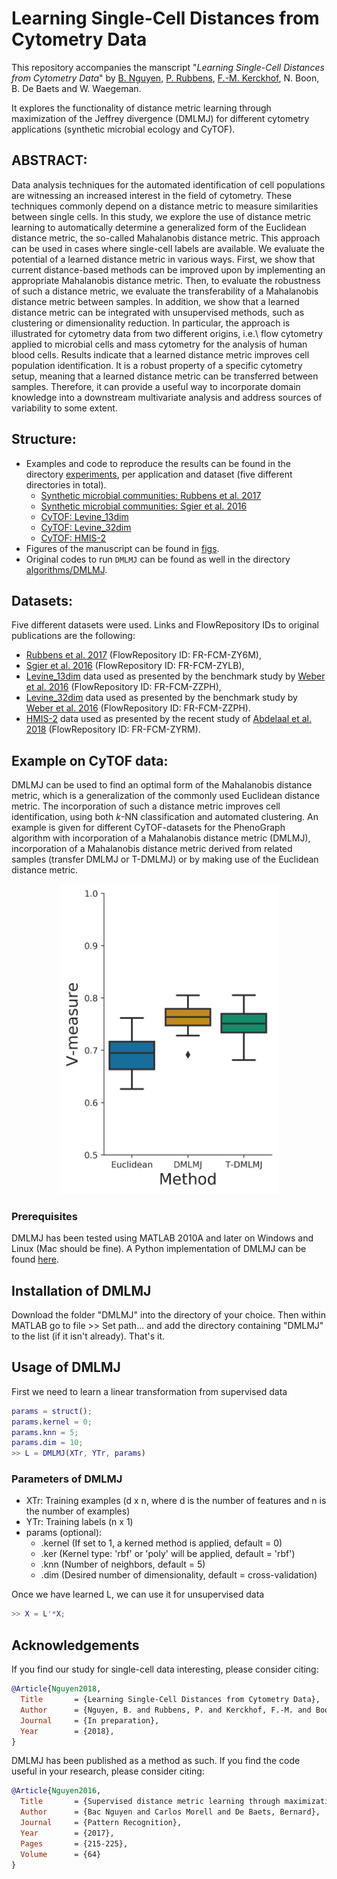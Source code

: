 # Learning Single-Cell Distances from Cytometry Data
This repository accompanies the manscript "*Learning Single-Cell Distances from Cytometry Data*" by [B. Nguyen](https://github.com/bacnguyencong), [P. Rubbens](https://github.com/prubbens), [F.-M. Kerckhof](https://github.com/FMKerckhof), N. Boon, B. De Baets and W. Waegeman. 

It explores the functionality of distance metric learning through maximization of the Jeffrey divergence (DMLMJ) for different cytometry applications (synthetic microbial ecology and CyTOF). 

## ABSTRACT: 
Data analysis techniques for the automated identification of cell populations are witnessing an increased interest in the field of cytometry. These techniques commonly depend on a distance metric to measure similarities between single cells. In this study, we explore the use of distance metric learning to automatically determine a generalized form of the Euclidean distance metric, the so-called Mahalanobis distance metric. This approach can be used in cases where single-cell labels are available. We evaluate the potential of a learned distance metric in various ways. First, we show that current distance-based methods can be improved upon by implementing an appropriate Mahalanobis distance metric. Then, to evaluate the robustness of such a distance metric, we evaluate the transferability of a Mahalanobis distance metric between samples. In addition, we show that a learned distance metric can be integrated with unsupervised methods, such as clustering or dimensionality reduction. In particular, the approach is illustrated for cytometry data from two different origins, i.e.\ flow cytometry applied to microbial cells and mass cytometry for the analysis of human blood cells. Results indicate that a learned distance metric improves cell population identification. It is a robust property of a specific cytometry setup, meaning that a learned distance metric can be transferred between samples. Therefore, it can provide a useful way to incorporate domain knowledge into a downstream multivariate analysis and address sources of variability to some extent. 

## Structure: 
* Examples and code to reproduce the results can be found in the directory [experiments](https://github.com/bacnguyencong/CytoDMLMJ/tree/master/experiments), per application and dataset (five different directories in total). 
  - [Synthetic microbial communities: Rubbens et al. 2017](https://github.com/bacnguyencong/CytoDMLMJ/tree/master/experiments/SynMicroComm_Rubbens2017)
  - [Synthetic microbial communities: Sgier et al. 2016](https://github.com/bacnguyencong/CytoDMLMJ/tree/master/experiments/SynMicroComm_Sgier2016)
  - [CyTOF: Levine_13dim](https://github.com/bacnguyencong/CytoDMLMJ/tree/master/experiments/CyTOF_Levine13dim)
  - [CyTOF: Levine_32dim](https://github.com/bacnguyencong/CytoDMLMJ/tree/master/experiments/CyTOF_Levine32dim)
  - [CyTOF: HMIS-2](https://github.com/bacnguyencong/CytoDMLMJ/tree/master/experiments/CyTOF_HMIS2)
* Figures of the manuscript can be found in [figs](https://github.com/bacnguyencong/CytoDMLMJ/tree/master/figs). 
* Original codes to run `DMLMJ` can be found as well in the directory [algorithms/DMLMJ](https://github.com/bacnguyencong/CytoDMLMJ/tree/master/algorithms/DMLMJ). 

## Datasets:
Five different datasets were used. Links and FlowRepository IDs to original publications are the following: 
* [Rubbens et al. 2017](https://onlinelibrary.wiley.com/doi/abs/10.1002/cyto.a.23284) (FlowRepository ID: FR-FCM-ZY6M),
* [Sgier et al. 2016](https://www.nature.com/articles/ncomms11587) (FlowRepository ID: FR-FCM-ZYLB), 
* [Levine_13dim](http://science.sciencemag.org/content/332/6030/687.long) data used as presented by the benchmark study by [Weber et al. 2016](https://onlinelibrary.wiley.com/doi/abs/10.1002/cyto.a.23030) (FlowRepository ID: FR-FCM-ZZPH),
* [Levine_32dim](https://www.cell.com/cell/abstract/S0092-8674(15)00637-6) data used as presented by the benchmark study by [Weber et al. 2016](https://onlinelibrary.wiley.com/doi/abs/10.1002/cyto.a.23030) (FlowRepository ID: FR-FCM-ZZPH).
* [HMIS-2](https://www.cell.com/immunity/abstract/S1074-7613%2816%2930143-1) data used as presented by the recent study of [Abdelaal et al. 2018](https://www.biorxiv.org/content/10.1101/316034v1) (FlowRepository ID: FR-FCM-ZYRM). 

## Example on CyTOF data: 
DMLMJ can be used to find an optimal form of the Mahalanobis distance metric, which is a generalization of the commonly used Euclidean distance metric. The incorporation of such a distance metric improves cell identification, using both $k$-NN classification and automated clustering. An example is given for different CyTOF-datasets for the PhenoGraph algorithm with incorporation of a Mahalanobis distance metric (DMLMJ), incorporation of a Mahalanobis distance metric derived from related samples (transfer DMLMJ or T-DMLMJ) or by making use of the Euclidean distance metric. 

<p align="center">
  <img src="./figs/V-measure.png" width="350"/>
</p>


### Prerequisites
DMLMJ has been tested using MATLAB 2010A and later on Windows and Linux (Mac should be fine). A Python implementation of DMLMJ can be found [here](https://github.com/jlsuarezdiaz/pyDML).

## Installation of DMLMJ
Download the folder "DMLMJ" into the directory of your choice. Then within MATLAB go to file >> Set path... and add the directory containing "DMLMJ" to the list (if it isn't already). That's it.

## Usage of DMLMJ
First we need to learn a linear transformation from supervised data
```matlab
params = struct();
params.kernel = 0;
params.knn = 5;
params.dim = 10;
>> L = DMLMJ(XTr, YTr, params)
```
### Parameters of DMLMJ
* XTr: Training examples (d x n, where d is the number of features and n is the number of examples)
* YTr: Training labels   (n x 1)
* params (optional): 
   * .kernel (If set to 1, a kerned method is applied, default = 0)
   * .ker    (Kernel type: 'rbf' or 'poly' will be applied, default = 'rbf')
   * .knn    (Number of neighbors, default = 5)
   * .dim    (Desired number of dimensionality, default = cross-validation)

Once we have learned L, we can use it for unsupervised data
```matlab
>> X = L'*X;
```

## Acknowledgements
If you find our study for single-cell data interesting, please consider citing: 
``` bibtex
@Article{Nguyen2018,
  Title       = {Learning Single-Cell Distances from Cytometry Data},
  Author      = {Nguyen, B. and Rubbens, P. and Kerckhof, F.-M. and Boon, N. and De Baets, B. and Waegeman, W. },
  Journal     = {In preparation},
  Year        = {2018},
}
```

DMLMJ has been published as a method as such. If you find the code useful in your research, please consider citing:
``` bibtex
@Article{Nguyen2016,
  Title       = {Supervised distance metric learning through maximization of the {J}effrey divergence},
  Author      = {Bac Nguyen and Carlos Morell and De Baets, Bernard},
  Journal     = {Pattern Recognition},
  Year        = {2017},
  Pages       = {215-225},
  Volume      = {64}
}
```
